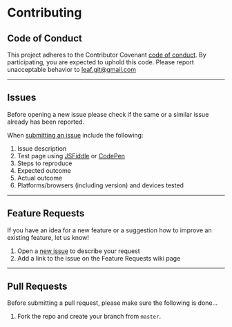# Contributing

## Code of Conduct

This project adheres to the Contributor Covenant [code of conduct](CODE_OF_CONDUCT.md). By participating, you are expected to uphold this code. Please report unacceptable behavior to [leaf.git@gmail.com](mailto:leaf.git@gmail.com)

----------------------------------------------------------------------

## Issues

Before opening a new issue please check if the same or a similar issue already has been reported.

When [submitting an issue](https://github.com/leaf-web/leaf.seed/issues) include the following:

1. Issue description
2. Test page using [JSFiddle](http://jsfiddle.com) or [CodePen](http://codepen.io)
3. Steps to reproduce
4. Expected outcome
5. Actual outcome
6. Platforms/browsers (including version) and devices tested

----------------------------------------------------------------------

## Feature Requests

If you have an idea for a new feature or a suggestion how to improve an existing feature, let us know!

1. Open a [new issue](https://github.com/leaf-web/leaf.seed/issues) to describe your request
2. Add a link to the issue on the Feature Requests wiki page

----------------------------------------------------------------------

## Pull Requests

Before submitting a pull request, please make sure the following is done…

1. Fork the repo and create your branch from `master`.

